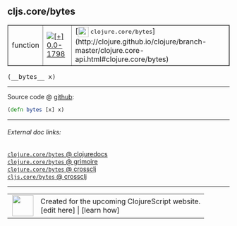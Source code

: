 ## cljs.core/bytes



 <table border="1">
<tr>
<td>function</td>
<td><a href="https://github.com/cljsinfo/cljs-api-docs/tree/0.0-1798"><img valign="middle" alt="[+] 0.0-1798" title="Added in 0.0-1798" src="https://img.shields.io/badge/+-0.0--1798-lightgrey.svg"></a> </td>
<td>
[<img height="24px" valign="middle" src="http://i.imgur.com/1GjPKvB.png"> <samp>clojure.core/bytes</samp>](http://clojure.github.io/clojure/branch-master/clojure.core-api.html#clojure.core/bytes)
</td>
</tr>
</table>


 <samp>
(__bytes__ x)<br>
</samp>

---







Source code @ [github](https://github.com/clojure/clojurescript/blob/r2913/src/cljs/cljs/core.cljs#L2057):

```clj
(defn bytes [x] x)
```

<!--
Repo - tag - source tree - lines:

 <pre>
clojurescript @ r2913
└── src
    └── cljs
        └── cljs
            └── <ins>[core.cljs:2057](https://github.com/clojure/clojurescript/blob/r2913/src/cljs/cljs/core.cljs#L2057)</ins>
</pre>

-->

---



###### External doc links:

[`clojure.core/bytes` @ clojuredocs](http://clojuredocs.org/clojure.core/bytes)<br>
[`clojure.core/bytes` @ grimoire](http://conj.io/store/v1/org.clojure/clojure/1.7.0-beta3/clj/clojure.core/bytes/)<br>
[`clojure.core/bytes` @ crossclj](http://crossclj.info/fun/clojure.core/bytes.html)<br>
[`cljs.core/bytes` @ crossclj](http://crossclj.info/fun/cljs.core.cljs/bytes.html)<br>

---

 <table>
<tr><td>
<img valign="middle" align="right" width="48px" src="http://i.imgur.com/Hi20huC.png">
</td><td>
Created for the upcoming ClojureScript website.<br>
[edit here] | [learn how]
</td></tr></table>

[edit here]:https://github.com/cljsinfo/cljs-api-docs/blob/master/cljsdoc/cljs.core_bytes.cljsdoc
[learn how]:https://github.com/cljsinfo/cljs-api-docs/wiki/cljsdoc-files

<!--

This information was too distracting to show to readers, but I'll leave it
commented here since it is helpful to:

- pretty-print the data used to generate this document
- and show how to retrieve that data



The API data for this symbol:

```clj
{:ns "cljs.core",
 :name "bytes",
 :signature ["[x]"],
 :history [["+" "0.0-1798"]],
 :type "function",
 :full-name-encode "cljs.core_bytes",
 :source {:code "(defn bytes [x] x)",
          :title "Source code",
          :repo "clojurescript",
          :tag "r2913",
          :filename "src/cljs/cljs/core.cljs",
          :lines [2057]},
 :full-name "cljs.core/bytes",
 :clj-symbol "clojure.core/bytes"}

```

Retrieve the API data for this symbol:

```clj
;; from Clojure REPL
(require '[clojure.edn :as edn])
(-> (slurp "https://raw.githubusercontent.com/cljsinfo/cljs-api-docs/catalog/cljs-api.edn")
    (edn/read-string)
    (get-in [:symbols "cljs.core/bytes"]))
```

-->
